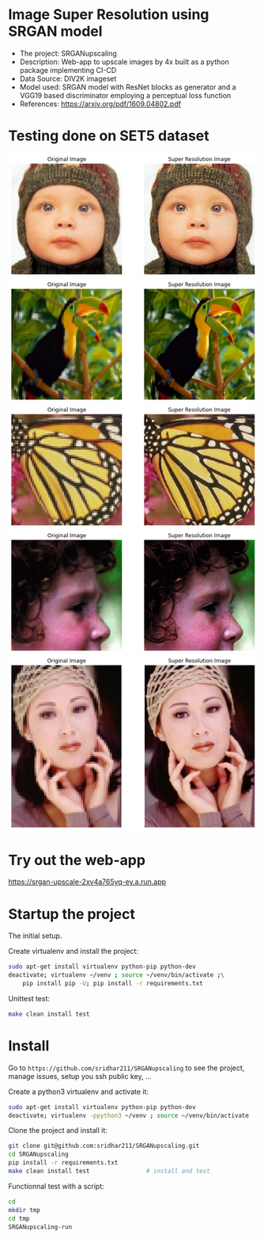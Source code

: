 # Image Super Resolution using SRGAN model
- The project: SRGANupscaling
- Description: Web-app to upscale images by 4x built as a python package implementing CI-CD
- Data Source: DIV2K imageset
- Model used: SRGAN model with ResNet blocks as generator and a VGG19 based discriminator employing a perceptual loss function
- References: https://arxiv.org/pdf/1609.04802.pdf

# Testing done on SET5 dataset
![Alt text](srgan_results/baby.png?raw=true)
![Alt text](srgan_results/bird.png?raw=true)
![Alt text](srgan_results/butterfly.png?raw=true)
![Alt text](srgan_results/head.png?raw=true)
![Alt text](srgan_results/woman.png?raw=true)

# Try out the web-app

https://srgan-upscale-2xv4a765yq-ey.a.run.app

# Startup the project

The initial setup.

Create virtualenv and install the project:
```bash
sudo apt-get install virtualenv python-pip python-dev
deactivate; virtualenv ~/venv ; source ~/venv/bin/activate ;\
    pip install pip -U; pip install -r requirements.txt
```

Unittest test:
```bash
make clean install test
```

# Install

Go to `https://github.com/sridhar211/SRGANupscaling` to see the project, manage issues,
setup you ssh public key, ...

Create a python3 virtualenv and activate it:

```bash
sudo apt-get install virtualenv python-pip python-dev
deactivate; virtualenv -ppython3 ~/venv ; source ~/venv/bin/activate
```

Clone the project and install it:

```bash
git clone git@github.com:sridhar211/SRGANupscaling.git
cd SRGANupscaling
pip install -r requirements.txt
make clean install test                # install and test
```
Functionnal test with a script:

```bash
cd
mkdir tmp
cd tmp
SRGANupscaling-run
```

